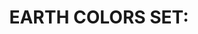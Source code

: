 ---
title: "EARTH COLORS SET:"
price: "1200" 
desc: "Set uljanih boja sa četkicom "
img_path: "/assets/img/A.MIG-7512.jpg"
brand: AMMO
available: true
special_offer: false
new: false
soon: false
cat: "AMMO-OILBRUSHERS"
subcat: ""
subsubcat: ""
sifra: "A.MIG-7512"
---